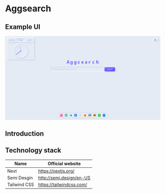 # Aggsearch

## Example UI
![Example UI](/public/example.png)

## Introduction

## Technology stack
| Name | Official website |
|  ----  | ----  |
| Next  | https://nextjs.org/ |
| Semi Desgin  | http://semi.design/en-US |
| Tailwind CSS | https://tailwindcss.com/ |
